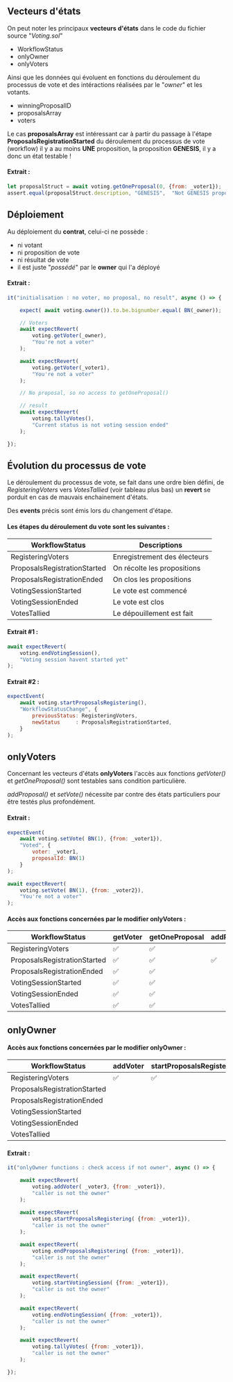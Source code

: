 
## Vecteurs d'états
On peut noter les principaux **vecteurs d'états** dans le code du fichier source "*Voting.sol*"

- WorkflowStatus
- onlyOwner
- onlyVoters

Ainsi que les données qui évoluent en fonctions du déroulement du processus de vote et des intéractions réalisées par le "*owner*" et les votants.

- winningProposalID
- proposalsArray
- voters

Le cas **proposalsArray** est intéressant car à partir du passage à l'étape **ProposalsRegistrationStarted** du déroulement du processus de vote (workflow) il y a au moins **UNE** proposition, la proposition **GENESIS**, il y a donc un état testable !

#### Extrait :
```javascript
let proposalStruct = await voting.getOneProposal(0, {from: _voter1});
assert.equal(proposalStruct.description, "GENESIS",  "Not GENESIS proposal");
```


## Déploiement
Au déploiement du **contrat**, celui-ci ne possède :
- ni votant
- ni proposition de vote
- ni résultat de vote
- il est juste "*possédé*" par le **owner** qui l'a déployé

#### Extrait :
```javascript
it("initialisation : no voter, no proposal, no result", async () => {

	expect( await voting.owner()).to.be.bignumber.equal( BN(_owner));

	// Voters
	await expectRevert(
		voting.getVoter(_owner),
		"You're not a voter"
	);

	await expectRevert(
		voting.getVoter(_voter1),
		"You're not a voter"
	);

	// No proposal, so no access to getOneProposal()

	// result
	await expectRevert(
		voting.tallyVotes(),
		"Current status is not voting session ended"
	);

});
```


## Évolution du processus de vote
Le déroulement du processus de vote, se fait dans une ordre bien défini, de *RegisteringVoters* vers *VotesTallied* (voir tableau plus bas) un **revert** se porduit en cas de mauvais enchainement d'états.

Des **events** précis sont émis lors du changement d'étape.

#### Les étapes du déroulement du vote sont les suivantes :

| WorkflowStatus               | Descriptions                 |
| ---------------------------- | ---------------------------- |
| RegisteringVoters            | Enregistrement des électeurs |
| ProposalsRegistrationStarted | On récolte les propositions  |
| ProposalsRegistrationEnded   | On clos les propositions     |
| VotingSessionStarted         | Le vote est commencé         |
| VotingSessionEnded           | Le vote est clos             |
| VotesTallied                 | Le dépouillement est fait    |

#### Extrait #1 :
```javascript
await expectRevert(
	voting.endVotingSession(),
	"Voting session havent started yet"
);
```
#### Extrait #2 :
```javascript
expectEvent(
	await voting.startProposalsRegistering(),
	"WorkflowStatusChange", {
		previousStatus: RegisteringVoters,
		newStatus     : ProposalsRegistrationStarted,
	}
);
```


## onlyVoters
Concernant les vecteurs d'états **onlyVoters** l'accès aux fonctions *getVoter()* et *getOneProposal()* sont testables sans condition particulière.

*addProposal()* et *setVote()* nécessite par contre des états particuliers pour être testés plus profondément.

#### Extrait :
```javascript
expectEvent(
	await voting.setVote( BN(1), {from: _voter1}),
	"Voted", {
		voter: _voter1,
		proposalId: BN(1)
	}
);

await expectRevert(
	voting.setVote( BN(1), {from: _voter2}),
	"You're not a voter"
);
```


#### Accès aux fonctions concernées par le modifier **onlyVoters** :

| WorkflowStatus               | getVoter | getOneProposal | addProposal | setVote |
| ---------------------------- | -------- | -------------- | ----------- | ------- |
| RegisteringVoters            | ✅       | ✅             |             |         |
| ProposalsRegistrationStarted | ✅       | ✅             | ✅          |         |
| ProposalsRegistrationEnded   | ✅       | ✅             |             |         |
| VotingSessionStarted         | ✅       | ✅             |             | ✅      |
| VotingSessionEnded           | ✅       | ✅             |             |         |
| VotesTallied                 | ✅       | ✅             |             |         |


## onlyOwner




#### Accès aux fonctions concernées par le modifier **onlyOwner** :

| WorkflowStatus               | addVoter | startProposalsRegistering | endProposalsRegistering | startVotingSession | endVotingSession | tallyVotes |
| ---------------------------- | -------- | ------------------------- | ----------------------- | ------------------ | ---------------- | ---------- |
| RegisteringVoters            | ✅       | ✅                        |                         |                    |                  |            |
| ProposalsRegistrationStarted |          |                           | ✅                      |                    |                  |            |
| ProposalsRegistrationEnded   |          |                           |                         | ✅                 |                  |            |
| VotingSessionStarted         |          |                           |                         |                    | ✅               |            |
| VotingSessionEnded           |          |                           |                         |                    |                  | ✅         |
| VotesTallied                 |          |                           |                         |                    |                  |            |



#### Extrait :
```javascript
it("onlyOwner functions : check access if not owner", async () => {

	await expectRevert(
		voting.addVoter( _voter3, {from: _voter1}),
		"caller is not the owner"
	);
	
	await expectRevert(
		voting.startProposalsRegistering( {from: _voter1}),
		"caller is not the owner"
	);

	await expectRevert(
		voting.endProposalsRegistering( {from: _voter1}),
		"caller is not the owner"
	);

	await expectRevert(
		voting.startVotingSession( {from: _voter1}),
		"caller is not the owner"
	);

	await expectRevert(
		voting.endVotingSession( {from: _voter1}),
		"caller is not the owner"
	);

	await expectRevert(
		voting.tallyVotes( {from: _voter1}),
		"caller is not the owner"
	);

});
```
